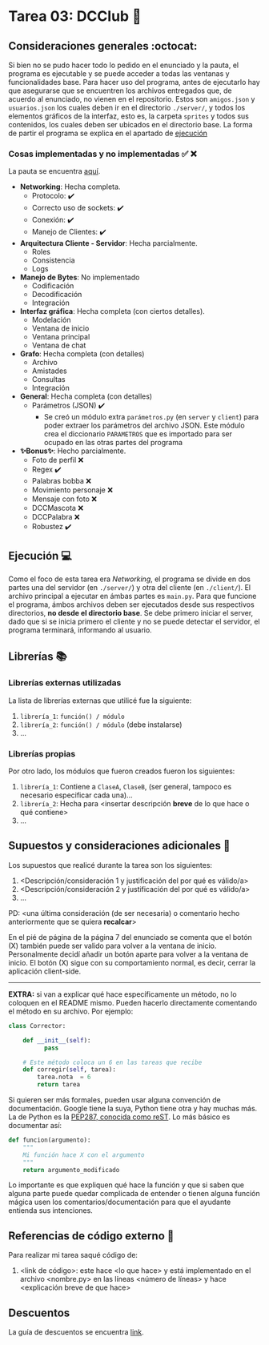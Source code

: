 # Tarea 03: DCClub :school_satchel:

## Consideraciones generales :octocat:

Si bien no se pudo hacer todo lo pedido en el enunciado y la pauta, el programa es ejecutable y se puede acceder a todas las ventanas y funcionalidades base. Para hacer uso del programa, antes de ejecutarlo hay que asegurarse que se encuentren los archivos entregados que, de acuerdo al enunciado, no vienen en el repositorio. Estos son ```amigos.json``` y ```usuarios.json``` los cuales deben ir en el directorio ```./server/```, y todos los elementos gráficos de la interfaz, esto es, la carpeta `sprites` y todos sus contenidos, los cuales deben ser ubicados en el directorio base. La forma de partir el programa se explica en el apartado de [ejecución](https://github.com/IIC2233/MatiasDuhalde-iic2233-2019-2/tree/master/Tareas/T03#ejecuci%C3%B3n-computer)

### Cosas implementadas y no implementadas :white_check_mark: :x:

La pauta se encuentra [aquí](https://docs.google.com/spreadsheets/d/10NghnXWn9wzEYtm6kFUrG1616janfOSROJ-4z9pqbhE/edit).

* **Networking**: Hecha completa.
    * Protocolo: :heavy_check_mark:
    * Correcto uso de sockets: :heavy_check_mark:
    * Conexión: :heavy_check_mark:
    * Manejo de Clientes: :heavy_check_mark:
* **Arquitectura Cliente - Servidor**: Hecha parcialmente.
    * Roles
    * Consistencia
    * Logs
* **Manejo de Bytes**: No implementado
    * Codificación
    * Decodificación
    * Integración
* **Interfaz gráfica**: Hecha completa (con ciertos detalles).
    * Modelación
    * Ventana de inicio
    * Ventana principal
    * Ventana de chat
* **Grafo**: Hecha completa (con detalles)
    * Archivo
    * Amistades
    * Consultas
    * Integración
* **General**: Hecha completa (con detalles)
    * Parámetros (JSON) :heavy_check_mark:
        * Se creó un módulo extra `parámetros.py` (en `server` y `client`) para poder extraer los parámetros del archivo JSON. Este módulo crea el diccionario `PARAMETROS` que es importado para ser ocupado en las otras partes del programa
* **:sparkles:Bonus:sparkles:**: Hecho parcialmente.
    * Foto de perfil :x:
    * Regex :heavy_check_mark:
    * Palabras bobba :x:
    * Movimiento personaje :x:
    * Mensaje con foto :x:
    * DCCMascota :x:
    * DCCPalabra :x:
    * Robustez :heavy_check_mark:

## Ejecución :computer:

Como el foco de esta tarea era *Networking*, el programa se divide en dos partes una del servidor (en `./server/`) y otra del cliente (en `./client/`). El archivo principal a ejecutar en ámbas partes es `main.py`. Para que funcione el programa, ámbos archivos deben ser ejecutados desde sus respectivos directorios, **no desde el directorio base**. Se debe primero iniciar el server, dado que si se inicia primero el cliente y no se puede detectar el servidor, el programa terminará, informando al usuario.


## Librerías :books:
### Librerías externas utilizadas
La lista de librerías externas que utilicé fue la siguiente:

1. ```librería_1```: ```función() / módulo```
2. ```librería_2```: ```función() / módulo``` (debe instalarse)
3. ...

### Librerías propias
Por otro lado, los módulos que fueron creados fueron los siguientes:

1. ```librería_1```: Contiene a ```ClaseA```, ```ClaseB```, (ser general, tampoco es necesario especificar cada una)...
2. ```librería_2```: Hecha para <insertar descripción **breve** de lo que hace o qué contiene>
3. ...

## Supuestos y consideraciones adicionales :thinking:
Los supuestos que realicé durante la tarea son los siguientes:

1. <Descripción/consideración 1 y justificación del por qué es válido/a> 
2. <Descripción/consideración 2 y justificación del por qué es válido/a>
3. ...

PD: <una última consideración (de ser necesaria) o comentario hecho anteriormente que se quiera **recalcar**>

En el pié de página de la página 7 del enunciado se comenta que el botón (X) también puede ser valido para volver a la ventana de inicio. Personalmente decidí añadir un botón aparte para volver a la ventana de inicio. El botón (X) sigue con su comportamiento normal, es decir, cerrar la aplicación client-side.

-------



**EXTRA:** si van a explicar qué hace específicamente un método, no lo coloquen en el README mismo. Pueden hacerlo directamente comentando el método en su archivo. Por ejemplo:

```python
class Corrector:

    def __init__(self):
          pass

    # Este método coloca un 6 en las tareas que recibe
    def corregir(self, tarea):
        tarea.nota  = 6
        return tarea
```

Si quieren ser más formales, pueden usar alguna convención de documentación. Google tiene la suya, Python tiene otra y hay muchas más. La de Python es la [PEP287, conocida como reST](https://www.python.org/dev/peps/pep-0287/). Lo más básico es documentar así:

```python
def funcion(argumento):
    """
    Mi función hace X con el argumento
    """
    return argumento_modificado
```
Lo importante es que expliquen qué hace la función y que si saben que alguna parte puede quedar complicada de entender o tienen alguna función mágica usen los comentarios/documentación para que el ayudante entienda sus intenciones.

## Referencias de código externo :book:

Para realizar mi tarea saqué código de:
1. \<link de código>: este hace \<lo que hace> y está implementado en el archivo <nombre.py> en las líneas <número de líneas> y hace <explicación breve de que hace>



## Descuentos
La guía de descuentos se encuentra [link](https://github.com/IIC2233/syllabus/blob/master/Tareas/Descuentos.md).
